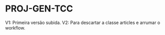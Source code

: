 # PROJ-GEN-TCC

V1: Primeira versão subida.
V2: Para descartar a classe articles e arrumar o workflow.

